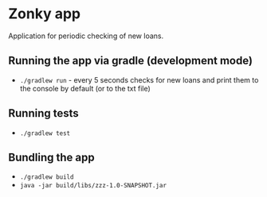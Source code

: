 # Zonky app

Application for periodic checking of new loans.

## Running the app via gradle (development mode)
* ```./gradlew run``` - every 5 seconds checks for new loans and print them to the console by default (or to the txt file)

## Running tests
* ```./gradlew test```

## Bundling the app
* ```./gradlew build```
* ```java -jar build/libs/zzz-1.0-SNAPSHOT.jar```